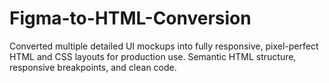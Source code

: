 # Figma-to-HTML-Conversion
Converted multiple detailed UI mockups into fully responsive, pixel-perfect HTML and CSS layouts for production use. Semantic HTML structure, responsive breakpoints, and clean code.
